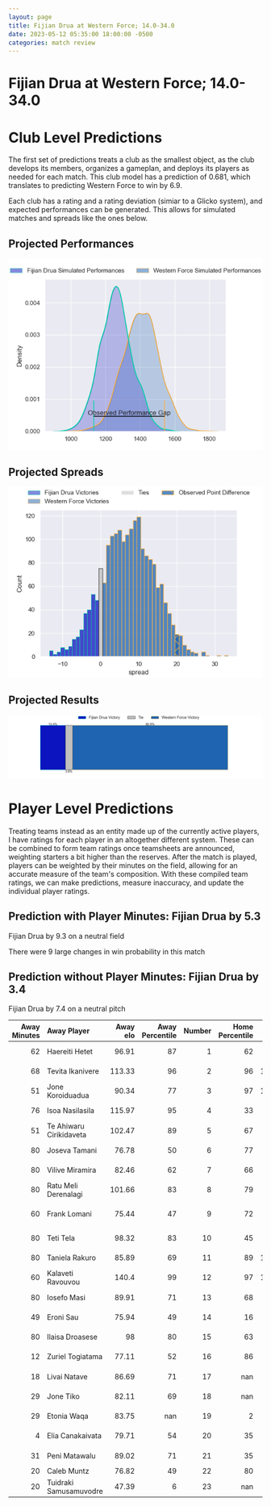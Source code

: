 ```yaml
---  
layout: page  
title: Fijian Drua at Western Force; 14.0-34.0  
date: 2023-05-12 05:35:00 18:00:00 -0500  
categories: match review  
---
```

# Fijian Drua at Western Force; 14.0-34.0

# Club Level Predictions


The first set of predictions treats a club as the smallest object, as the club develops its members, organizes a gameplan, and deploys its players as needed for each match. This club model has a prediction of 0.681, which translates to predicting Western Force to win by 6.9.

Each club has a rating and a rating deviation (simiar to a Glicko system), and expected performances can be generated. This allows for simulated matches and spreads like the ones below.
## Projected Performances


![Projected Performances](plots/performances_2023-05-12-WesternForce-FijianDrua.png)
## Projected Spreads


![Projected Spreads](plots/spreads_2023-05-12-WesternForce-FijianDrua.png)
## Projected Results


![Projected Results](plots/resultbar_2023-05-12-WesternForce-FijianDrua.png)
# Player Level Predictions


Treating teams instead as an entity made up of the currently active players, I have ratings for each player in an altogether different system. These can be combined to form team ratings once teamsheets are announced, weighting starters a bit higher than the reserves. After the match is played, players can be weighted by their minutes on the field, allowing for an accurate measure of the team's composition. With these compiled team ratings, we can make predictions, measure inaccuracy, and update the individual player ratings.
## Prediction with Player Minutes: Fijian Drua by 5.3


Fijian Drua by 9.3 on a neutral field

There were 9 large changes in win probability in this match
## Prediction without Player Minutes: Fijian Drua by 3.4


Fijian Drua by 7.4 on a neutral pitch



|   Away Minutes | Away Player             |   Away elo |   Away Percentile |   Number |   Home Percentile |   Home elo | Home Player           |   Home Minutes |
|---------------:|:------------------------|-----------:|------------------:|---------:|------------------:|-----------:|:----------------------|---------------:|
|             62 | Haereiti Hetet          |      96.91 |                87 |        1 |                62 |      81.05 | Angus Wagner          |             41 |
|             68 | Tevita Ikanivere        |     113.33 |                96 |        2 |                96 |     113.49 | Folau Fainga'a        |             66 |
|             51 | Jone Koroiduadua        |      90.34 |                77 |        3 |                97 |     112.47 | Tom Robertson         |             64 |
|             76 | Isoa Nasilasila         |     115.97 |                95 |        4 |                33 |      68.96 | Jeremy Williams       |             80 |
|             51 | Te Ahiwaru Cirikidaveta |     102.47 |                89 |        5 |                67 |      89.03 | Ryan McCauley         |             47 |
|             80 | Joseva Tamani           |      76.78 |                50 |        6 |                77 |      92.2  | Michael Wells         |             76 |
|             80 | Vilive Miramira         |      82.46 |                62 |        7 |                66 |      84.3  | Carlo Tizzano         |             80 |
|             80 | Ratu Meli Derenalagi    |     101.66 |                83 |        8 |                79 |      97.57 | Rahboni Vosayaco      |             51 |
|             60 | Frank Lomani            |      75.44 |                47 |        9 |                72 |      89.87 | Issak Fines-Leleiwasa |             69 |
|             80 | Teti Tela               |      98.32 |                83 |       10 |                45 |      74.96 | Max Burey             |             80 |
|             80 | Taniela Rakuro          |      85.89 |                69 |       11 |                89 |     102.49 | Manasa Mataele        |             54 |
|             60 | Kalaveti Ravouvou       |     140.4  |                99 |       12 |                97 |     120.87 | Hamish Stewart        |             80 |
|             80 | Iosefo Masi             |      89.91 |                71 |       13 |                68 |      87.87 | Sam Spink             |             80 |
|             49 | Eroni Sau               |      75.94 |                49 |       14 |                16 |      58.14 | Zach Kibirige         |             80 |
|             80 | Ilaisa Droasese         |      98    |                80 |       15 |                63 |      86.46 | Chase Tiatia          |             80 |
|             12 | Zuriel Togiatama        |      77.11 |                52 |       16 |                86 |      97.62 | Tom Horton            |             14 |
|             18 | Livai Natave            |      86.69 |                71 |       17 |               nan |      79.42 | Marley Pearce         |             39 |
|             29 | Jone Tiko               |      82.11 |                69 |       18 |               nan |      87.3  | Siosifa Amone         |             16 |
|             29 | Etonia Waqa             |      83.75 |               nan |       19 |                 2 |      37.12 | Felix Kalapu          |             33 |
|              4 | Elia Canakaivata        |      79.71 |                54 |       20 |                35 |      69.28 | Tim Anstee            |             29 |
|             31 | Peni Matawalu           |      89.02 |                71 |       21 |                35 |      72.01 | Isi Naisarani         |              4 |
|             20 | Caleb Muntz             |      76.82 |                49 |       22 |                80 |      93.88 | Ian Prior             |             11 |
|             20 | Tuidraki Samusamuvodre  |      47.39 |                 6 |       23 |               nan |      85.1  | George Poolman        |             26 |

